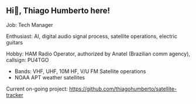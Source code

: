 ## Hi👋, Thiago Humberto here!

Job: Tech Manager <br/>

Enthusiast: AI, digital audio signal process, satellite operations, electric guitars  <br/>

Hobby: HAM Radio Operator, authorized by Anatel (Brazilian comm agency), callsign: PU4TGO  <br/>
 - Bands: VHF, UHF, 10M HF, V/U FM Satellite operations
 - NOAA APT weather satellites

Current on-going project: https://github.com/thiagohumberto/satellite-tracker


<!--
**thiagohumberto/thiagohumberto** is a ✨ _special_ ✨ repository because its `README.md` (this file) appears on your GitHub profile.

Here are some ideas to get you started:

- 🔭 I’m currently working on ...
- 🌱 I’m currently learning ...
- 👯 I’m looking to collaborate on ...
- 🤔 I’m looking for help with ...
- 💬 Ask me about ...
- 📫 How to reach me: ...
- 😄 Pronouns: ...
- ⚡ Fun fact: ...
-->
